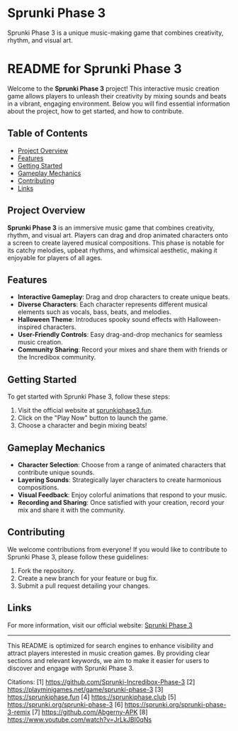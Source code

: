 # Sprunki Phase 3
Sprunki Phase 3 is a unique music-making game that combines creativity, rhythm, and visual art. 

# README for Sprunki Phase 3

Welcome to the **Sprunki Phase 3** project! This interactive music creation game allows players to unleash their creativity by mixing sounds and beats in a vibrant, engaging environment. Below you will find essential information about the project, how to get started, and how to contribute.

## Table of Contents
- [Project Overview](#project-overview)
- [Features](#features)
- [Getting Started](#getting-started)
- [Gameplay Mechanics](#gameplay-mechanics)
- [Contributing](#contributing)
- [Links](#links)

## Project Overview
**Sprunki Phase 3** is an immersive music game that combines creativity, rhythm, and visual art. Players can drag and drop animated characters onto a screen to create layered musical compositions. This phase is notable for its catchy melodies, upbeat rhythms, and whimsical aesthetic, making it enjoyable for players of all ages.

## Features
- **Interactive Gameplay**: Drag and drop characters to create unique beats.
- **Diverse Characters**: Each character represents different musical elements such as vocals, bass, beats, and melodies.
- **Halloween Theme**: Introduces spooky sound effects with Halloween-inspired characters.
- **User-Friendly Controls**: Easy drag-and-drop mechanics for seamless music creation.
- **Community Sharing**: Record your mixes and share them with friends or the Incredibox community.

## Getting Started
To get started with Sprunki Phase 3, follow these steps:
1. Visit the official website at [sprunkiphase3.fun](https://sprunkiphase3.fun).
2. Click on the "Play Now" button to launch the game.
3. Choose a character and begin mixing beats!

## Gameplay Mechanics
- **Character Selection**: Choose from a range of animated characters that contribute unique sounds.
- **Layering Sounds**: Strategically layer characters to create harmonious compositions.
- **Visual Feedback**: Enjoy colorful animations that respond to your music.
- **Recording and Sharing**: Once satisfied with your creation, record your mix and share it with the community.

## Contributing
We welcome contributions from everyone! If you would like to contribute to Sprunki Phase 3, please follow these guidelines:
1. Fork the repository.
2. Create a new branch for your feature or bug fix.
3. Submit a pull request detailing your changes.

## Links
For more information, visit our official website: [Sprunki Phase 3](https://sprunkiphase3.fun)

---

This README is optimized for search engines to enhance visibility and attract players interested in music creation games. By providing clear sections and relevant keywords, we aim to make it easier for users to discover and engage with Sprunki Phase 3.

Citations:
[1] https://github.com/Sprunki-Incredibox-Phase-3
[2] https://playminigames.net/game/sprunki-phase-3
[3] https://sprunkiphase.fun
[4] https://sprunkiphase.club
[5] https://sprunki.org/sprunki-phase-3
[6] https://sprunki.org/sprunki-phase-3-remix
[7] https://github.com/Abgerny-APK
[8] https://www.youtube.com/watch?v=JrLkJBI0qNs
